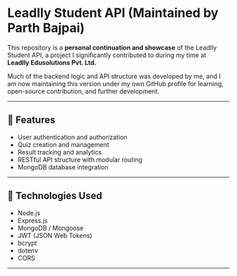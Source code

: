 # Leadlly Student API (Maintained by Parth Bajpai)

This repository is a **personal continuation and showcase** of the Leadlly Student API, a project I significantly contributed to during my time at **Leadlly Edusolutions Pvt. Ltd.**

Much of the backend logic and API structure was developed by me, and I am now maintaining this version under my own GitHub profile for learning, open-source contribution, and further development.

---

## 🚀 Features

- User authentication and authorization
- Quiz creation and management
- Result tracking and analytics
- RESTful API structure with modular routing
- MongoDB database integration

---

## 🔧 Technologies Used

- Node.js
- Express.js
- MongoDB / Mongoose
- JWT (JSON Web Tokens)
- bcrypt
- dotenv
- CORS

---

